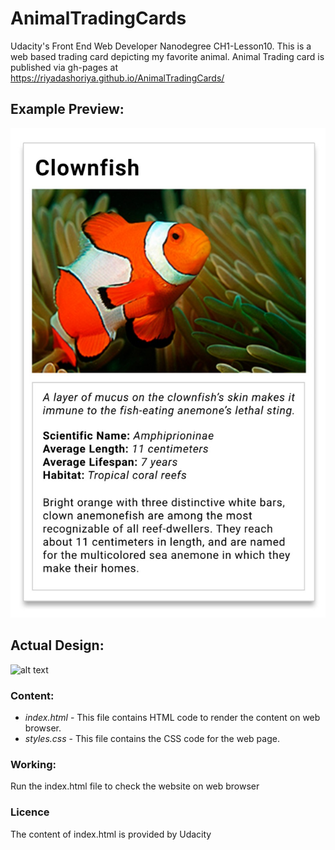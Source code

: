 # AnimalTradingCards
Udacity's Front End Web Developer Nanodegree CH1-Lesson10. This is a web based trading card depicting my favorite
animal. Animal Trading card is published via gh-pages at https://riyadashoriya.github.io/AnimalTradingCards/


## Example Preview:
![alt text](https://github.com/riyadashoriya/AnimalTradingCards/blob/master/design-prototype.jpg "Mockup Preview")

## Actual Design:
![alt text](https://github.com/riyadashoriya/AnimalTradingCards/blob/master/Rabbit-design.jpg "Design")


### Content:

* _index.html_ - This file contains HTML code to render the content on web browser.
* _styles.css_ - This file contains the CSS code for the web page.

### Working:
Run the index.html file to check the website on web browser


### Licence
The content of index.html is provided by Udacity
